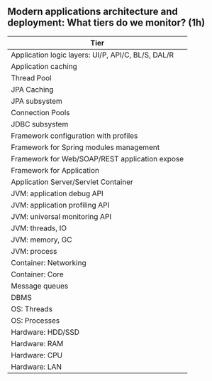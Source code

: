 ## Modern applications architecture and deployment: What tiers do we monitor? (1h)
| Tier 
|------
| Application logic layers: UI/P, API/C, BL/S, DAL/R | 
| Application caching 
| Thread Pool | Thread count
| JPA Caching | Cach
| JPA subsystem 
| Connection Pools | Connections pool, lifetime
| JDBC subsystem 
| Framework configuration with profiles
| Framework for Spring modules management |  Beans lifecycle, Beans count
| Framework for Web/SOAP/REST application expose
| Framework for Application | Log monitoring
| Application Server/Servlet Container | TCP/UDP Connections, HTTP response time, Response Code, Negative Response count
| JVM: application debug API | ???
| JVM: application profiling API | IO Resources, Objects, 
| JVM: universal monitoring API | Classes
| JVM: threads, IO | Count, IO Wait
| JVM: memory, GC | Heap -> Objects details, Generations, GC time, Deleted objects count, GC Schedule
| JVM: process | Utilization
| Container: Networking | Utilization
| Container: Core | Status, Utilization
| Message queues | ??
| DBMS | ??
| OS: Threads | Count
| OS: Processes | RAM Utilization, CPU Utilization, Count, Top
| Hardware: HDD/SSD | IOPS, Available Space
| Hardware: RAM | Available, Swap
| Hardware: CPU | Utilization, Load average
| Hardware: LAN | Utilization |
